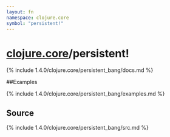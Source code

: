 ```yaml
---
layout: fn
namespace: clojure.core
symbol: "persistent!"
---
```


# [clojure.core](../)/persistent!

{% include 1.4.0/clojure.core/persistent_bang/docs.md %}

##Examples

{% include 1.4.0/clojure.core/persistent_bang/examples.md %}
## Source
{% include 1.4.0/clojure.core/persistent_bang/src.md %}

